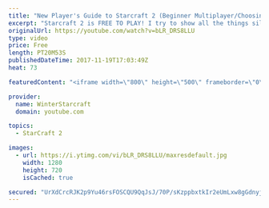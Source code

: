 ```yaml
---
title: "New Player's Guide to Starcraft 2 (Beginner Multiplayer/Choosing Race)"
excerpt: "Starcraft 2 is FREE TO PLAY! I try to show all the things silver league me wishes he had known in 2010!! Important Links (to outside resources): Sc2ReplayStats: https://sc2replaystats.com/ Team Liquid: http://www.teamliquid.net/ Reddit Resources: https://www.reddit.com/r/starcraft/wiki/related_reddits"
originalUrl: https://youtube.com/watch?v=bLR_DRS8LLU
type: video
price: Free
length: PT20M53S
publishedDateTime: 2017-11-19T17:03:49Z
heat: 73

featuredContent: "<iframe width=\"800\" height=\"500\" frameborder=\"0\" src=\"https://www.youtube.com/embed/bLR_DRS8LLU\" allow=\"accelerometer; autoplay; encrypted-media; gyroscope; picture-in-picture\" allowfullscreen></iframe>"

provider:
  name: WinterStarcraft
  domain: youtube.com

topics:
  - StarCraft 2

images:
  - url: https://i.ytimg.com/vi/bLR_DRS8LLU/maxresdefault.jpg
    width: 1280
    height: 720
    isCached: true

secured: "UrXdCrcRJK2p9Yu46rsFOSCQU9QqJsJ/70P/sKzppbxtkIr2eUmLxw8gGdnyj0V2D6mZRGsBhkHBU2xvPcTEr+Ym+PXruIBPxHxDC/vrH/0Tkt7bxR3rAG7VJnQgw+dx5Pu9s4vy/E++Nz7V1W7rB15jfCpD2+Lyx9VI/6VmDMIeXefOj0h4zhIIjGYdza3C+uh9UYY2ZthF2WWyL1JTK1+Q6pABu1KSwduWza3VBMkRGnvrLX9a/4t/EnG5M5jCqa46cWREdZIItbPcWFtxS91AlSAO+G3GVxibOVbDZIKvMdd+9WTvUk0eWZ3mAE1UXtPlrFM10SUPNOxLBIn0o6qbGQ+2EJwpM+ojkM4PKC/jb/SebBmvawwISU9WniDjZOxASorOG93NheZ2X11YAfaCwbuSVf99JN8vOwoKRXhGNbzWBjV4rFpX+K8lb1Wv;Sb5AwfkMj4Yk0qCB7S+Vvw=="
---
```


